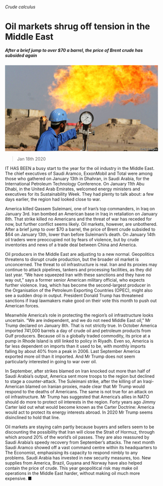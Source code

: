 ###### Crude calculus

# Oil markets shrug off tension in the Middle East 

##### After a brief jump to over $70 a barrel, the price of Brent crude has subsided again 

![image](images/20200118_FNP001_0.jpg) 

> Jan 18th 2020 

IT HAS BEEN a busy start to the year for the oil industry in the Middle East. The chief executives of Saudi Aramco, ExxonMobil and Total were among those who gathered on January 13th in Dhahran, in Saudi Arabia, for the International Petroleum Technology Conference. On January 11th Abu Dhabi, in the United Arab Emirates, welcomed energy ministers and executives for its Sustainability Week. They had plenty to talk about: a few days earlier, the region had looked close to war.

America killed Qassem Suleimani, one of Iran’s top commanders, in Iraq on January 3rd. Iran bombed an American base in Iraq in retaliation on January 8th. That strike killed no Americans and the threat of war has receded for now, but further conflict seems likely. Oil markets, however, are unbothered. After a brief jump to over $70 a barrel, the price of Brent crude subsided to $64 on January 13th, lower than before Suleimani’s death. On January 14th oil traders were preoccupied not by fears of violence, but by crude inventories and news of a trade deal between China and America. 


Oil producers in the Middle East are adjusting to a new normal. Geopolitics threatens to disrupt crude production, but the broader oil market is unconcerned. The threat to oil infrastructure is real. Iran and its proxies may continue to attack pipelines, tankers and processing facilities, as they did last year. “We have squeezed Iran with these sanctions and they have no way out,” says a former senior American military official, who expects further violence. Iraq, which has become the second-largest producer in the Organisation of the Petroleum Exporting Countries (OPEC), might also see a sudden drop in output. President Donald Trump has threatened sanctions if Iraqi lawmakers make good on their vote this month to push out American forces.

Meanwhile America’s role in protecting the region’s oil infrastructure looks uncertain. “We are independent, and we do not need Middle East oil,” Mr Trump declared on January 8th. That is not strictly true. In October America imported 741,000 barrels a day of crude oil and petroleum products from Gulf producers. Because oil is a globally traded commodity, its price at a pump in Rhode Island is still linked to policy in Riyadh. Even so, America is far less dependent on imports than it used to be, with monthly imports falling by about 40% from a peak in 2006. Last September America exported more oil than it imported. And Mr Trump does not seem particularly interested in going to war over oil.

In September, after strikes blamed on Iran knocked out more than half of Saudi Arabia’s output, America sent more troops to the region but declined to stage a counter-attack. The Suleimani strike, after the killing of an Iraqi-American blamed on Iranian proxies, made clear that Mr Trump would respond to the deaths of Americans. The same is not true for an attack on oil infrastructure. Mr Trump has suggested that America’s allies in NATO should do more to protect oil interests in the region. Forty years ago Jimmy Carter laid out what would become known as the Carter Doctrine: America would act to protect its energy interests abroad. In 2020 Mr Trump seems disinclined to hold that line.

Oil markets are staying calm partly because buyers and sellers seem to be discounting the possibility that Iran will close the Strait of Hormuz, through which around 20% of the world’s oil passes. They are also reassured by Saudi Arabia’s speedy recovery from September’s attacks. The next month Saudi Aramco showed off a vast command centre within its headquarters to The Economist, emphasising its capacity to respond nimbly to any problems. Saudi Arabia has invested in new security measures, too. New supplies from America, Brazil, Guyana and Norway have also helped contain the price of crude. This year geopolitical risk may make oil operations in the Middle East harder, without making oil much more expensive. ■

